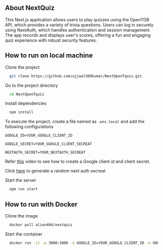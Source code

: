 ## About NextQuiz
This Next.js application allows users to play quizzes using the OpenTDB API, which provides a variety of trivia questions. Users can log in securely using NextAuth, which handles authentication and session management. The app records and displays user's scores, offering a fun and engaging quiz experience with robust security features.

## How to run on local machine

Clone the project

```bash
  git clone https://github.com/ujjwal509kumar/NextOpenTquiz.git
```

Go to the project directory

```bash
  cd NextOpenTquiz
```

Install dependencies

```bash
  npm install
```
To execute the project, create a file named as `.env.local` and add the following configurations

`GOOGLE_ID=YOUR_GOOGLE_CLIENT_ID`

`GOOGLE_SECRET=YOUR_GOOGLE_CLIENT_SECREAT`

`NEXTAUTH_SECRET=YOUR_NEXTAUTH_SECREAT`

Refer [this](https://www.youtube.com/watch?v=-vq32dsK_TI) video to see how to create a Google client id and client secret.

Click [here](https://generate-secret.vercel.app/32) to generate a random next auth secreat


Start the server

```bash
  npm run start
```

## How to run with Docker

Clone the image

```bash
  docker pull alien404/nextquiz
```
Start the container
```bash
  docker run -it -p 3000:3000 -e GOOGLE_ID=YOUR_GOOGLE_CLIENT_ID -e GOOGLE_SECRET=YOUR_GOOGLE_CLIENT_SECREAT alien404/nextquiz
```

